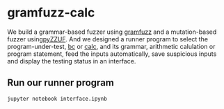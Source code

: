 # gramfuzz-calc
We build a grammar-based fuzzer using [gramfuzz](https://github.com/d0c-s4vage/gramfuzz) and a mutation-based fuzzer using[pyZZUF](https://github.com/nezlooy/pyZZUF). And we designed a runner program to select the program-under-test, [bc](https://www.gnu.org/software/bc/manual/html_mono/bc.html) or [calc](https://www.systutorials.com/docs/linux/man/1-calc/), and its grammar, arithmetic calulation or program statement, feed the inputs automatically, save suspicious inputs and display the testing status in an interface.

## Run our runner program
```
jupyter notebook interface.ipynb
```
